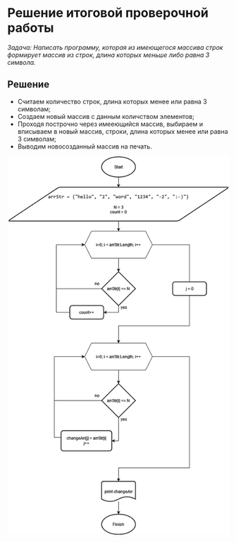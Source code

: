 # Решение итоговой проверочной работы
*Задача: Написать программу, которая из имеющегося массива строк формирует массив из строк, длина которых меньше либо равна 3 символа.*


## Решение

* Считаем количество строк, длина которых менее или равна 3 символам;
* Создаем новый массив с данным количством элементов;
* Проходя построчно через имееющийся массив, выбираем и вписываем в новый массив, строки, длина которых менее или равна 3 символам;
* Выводим новосозданный массив на печать.

![Блок-схема](https://github.com/ZarubinAlex/ResultHomeWork/blob/main/scheme.png)